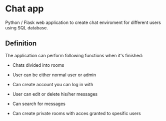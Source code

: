 # Chat app

Python / Flask web application to create chat enviroment for different users using SQL database.

## Definition

The application can perform following functions when it's finished: 

* Chats divided into rooms

* User can be either normal user or admin

* Can create account you can log in with

* User can edit or delete his/her messages

* Can search for messages

* Can create private rooms with acces granted to spesific users
